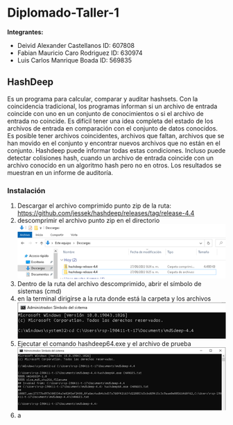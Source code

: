 # Diplomado-Taller-1
**Integrantes:**
- Deivid Alexander Castellanos ID: 607808
- Fabian Mauricio Caro Rodriguez ID: 630974
- Luis Carlos Manrique Boada ID: 569835

## HashDeep

Es un programa para calcular, comparar y auditar hashsets. Con la coincidencia tradicional, los programas informan si un archivo de entrada coincide con uno en un conjunto de conocimientos o si el archivo de entrada no coincide. Es difícil tener una idea completa del estado de los archivos de entrada en comparación con el conjunto de datos conocidos. Es posible tener archivos coincidentes, archivos que faltan, archivos que se han movido en el conjunto y encontrar nuevos archivos que no están en el conjunto. Hashdeep puede informar todas estas condiciones. Incluso puede detectar colisiones hash, cuando un archivo de entrada coincide con un archivo conocido en un algoritmo hash pero no en otros. Los resultados se muestran en un informe de auditoría.



### Instalación 

1.	Descargar el archivo comprimido punto zip de la ruta: https://github.com/jessek/hashdeep/releases/tag/release-4.4 
2.	descomprimir el archivo punto zip en el directorio
![alt text](https://github.com/FabianMCaro/Diplomado-Taller-1/blob/main/img/Imagen2.png)
3.	Dentro de la ruta del archivo descomprimido, abrir el símbolo de sistemas (cmd)
4.	en la terminal dirigirse a la ruta donde está la carpeta y los archivos
![alt text](https://github.com/FabianMCaro/Diplomado-Taller-1/blob/main/img/Imagen3.png)
5.	Ejecutar el comando hashdeep64.exe y el archivo de prueba
![alt text](https://github.com/FabianMCaro/Diplomado-Taller-1/blob/main/img/Imagen4.png)
6.	a

